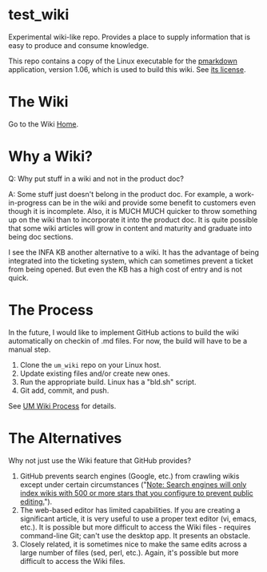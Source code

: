 # test_wiki
Experimental wiki-like repo. Provides a place to supply information that is easy to produce and consume knowledge.

This repo contains a copy of the Linux executable for the
[pmarkdown](https://metacpan.org/pod/App::pmarkdown) application,
version 1.06, which is used to build this wiki.
See [its license](https://metacpan.org/dist/Markdown-Perl/view/script/pmarkdown#LICENCE).


# The Wiki

Go to the Wiki [Home](html/home.html).


# Why a Wiki?

Q: Why put stuff in a wiki and not in the product doc?

A: Some stuff just doesn't belong in the product doc.
For example, a work-in-progress can be in the wiki and provide some benefit
to customers even though it is incomplete.
Also, it is MUCH MUCH quicker to throw something up on the wiki than to
incorporate it into the product doc.
It is quite possible that some wiki articles will grow in content and
maturity and graduate into being doc sections.

I see the INFA KB another alternative to a wiki.
It has the advantage of being integrated into the ticketing system,
which can sometimes prevent a ticket from being opened.
But even the KB has a high cost of entry and is not quick.


# The Process

In the future, I would like to implement GitHub actions to build
the wiki automatically on checkin of .md files.
For now, the build will have to be a manual step.

1. Clone the `um_wiki` repo on your Linux host.
1. Update existing files and/or create new ones.
1. Run the appropriate build. Linux has a "bld.sh" script.
1. Git add, commit, and push.

See [UM Wiki Process](wiki/UM-Wiki-Process.md) for details.


# The Alternatives

Why not just use the Wiki feature that GitHub provides?

1. GitHub prevents search engines (Google, etc.) from crawling wikis except under certain circumstances ("[Note: Search engines will only index wikis with 500 or more stars that you configure to prevent public editing.](https://docs.github.com/en/communities/documenting-your-project-with-wikis/about-wikis)").
2. The web-based editor has limited capabilities. If you are creating a significant article, it is very useful to use a proper text editor (vi, emacs, etc.). It is possible but more difficult to access the Wiki files - requires command-line Git; can't use the desktop app. It presents an obstacle.
3. Closely related, it is sometimes nice to make the same edits across a large number of files (sed, perl, etc.). Again, it's possible but more difficult to access the Wiki files.
